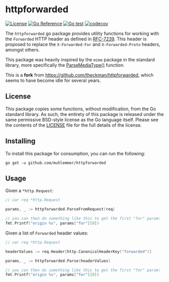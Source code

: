 # httpforwarded
[![License](https://img.shields.io/badge/license-BSD--style_3--clause-brightgreen.svg?style=flat)](https://github.com/muhlemmer/httpforwarded/blob/master/LICENSE)
[![Go Reference](https://pkg.go.dev/badge/github.com/muhlemmer/httpforwarded.svg)](https://pkg.go.dev/github.com/muhlemmer/httpforwarded)
[![Go test](https://github.com/muhlemmer/httpforwarded/actions/workflows/go.yml/badge.svg)](https://github.com/muhlemmer/httpforwarded/actions/workflows/go.yml)
[![codecov](https://codecov.io/gh/muhlemmer/httpforwarded/graph/badge.svg?token=E3G7W40GLU)](https://codecov.io/gh/muhlemmer/httpforwarded)

The `httpforwarded` go package provides utility functions for working with the
`Forwarded` HTTP header as defined in [RFC-7239](https://tools.ietf.org/html/rfc7239).
This header is proposed to replace the `X-Forwarded-For` and `X-Forwarded-Proto`
headers, amongst others.

This package was heavily inspired by the `mime` package in the standard library,
more specifically the [ParseMediaType()](https://golang.org/pkg/mime/#ParseMediaType)
function.

This is a **fork** from https://github.com/theckman/httpforwarded,
which seems to have become idle for several years.

## License
This package copies some functions, without modification, from the Go standard
library. As such, the entirety of this package is released under the same
permissive BSD-style license as the Go language itself. Please see the contents
of the [LICENSE](https://github.com/muhlemmer/httpforwarded/blob/master/LICENSE)
file for the full details of the license.

## Installing
To install this package for consumption, you can run the following:

```
go get -u github.com/muhlemmer/httpforwarded
```

## Usage

Given a `*http.Request`:

```Go
// var req *http.Request

params, _ := httpforwarded.ParseFromRequest(req)

// you can then do something like this to get the first "for" param:
fmt.Printf("origin %s", params["for"][0])
```

Given a list of `Forwarded` header values:

```Go
// var req *http.Request

headerValues := req.Header[http.CanonicalHeaderKey("forwarded")]

params, _ := httpforwarded.Parse(headerValues)

// you can then do something like this to get the first "for" param:
fmt.Printf("origin %s", params["for"][0])
```
